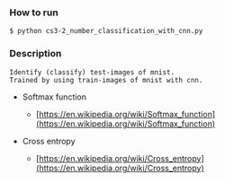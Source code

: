﻿### How to run
```
$ python cs3-2_number_classification_with_cnn.py
```

### Description
```
Identify (classify) test-images of mnist.
Trained by using train-images of mnist with cnn.
```

* Softmax function
	* [https://en.wikipedia.org/wiki/Softmax_function](https://en.wikipedia.org/wiki/Softmax_function)

* Cross entropy
	* [https://en.wikipedia.org/wiki/Cross_entropy](https://en.wikipedia.org/wiki/Cross_entropy)
